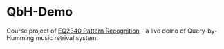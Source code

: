 # QbH-Demo

Course project of [EQ2340 Pattern Recognition](https://www.kth.se/social/course/EQ2340/) - a live demo of Query-by-Humming music retrival system. 
 
 

